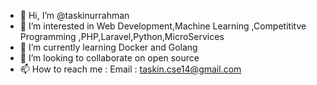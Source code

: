 - 👋 Hi, I’m @taskinurrahman
- 👀 I’m interested in Web Development,Machine Learning ,Competititve Programming ,PHP,Laravel,Python,MicroServices
- 🌱 I’m currently learning Docker and Golang
- 💞️ I’m looking to collaborate on open source
- 📫 How to reach me : Email : taskin.cse14@gmail.com

<!---
taskinurrahman/taskinurrahman is a ✨ special ✨ repository because its `README.md` (this file) appears on your GitHub profile.
You can click the Preview link to take a look at your changes.
--->
